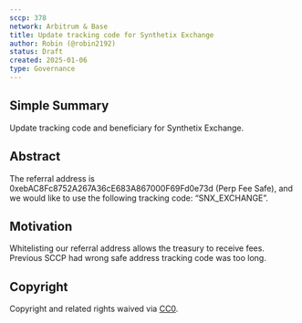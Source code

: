 ```yaml
---
sccp: 378
network: Arbitrum & Base
title: Update tracking code for Synthetix Exchange
author: Robin (@robin2192)
status: Draft
created: 2025-01-06
type: Governance
---
```


## Simple Summary

Update tracking code and beneficiary for Synthetix Exchange.

## Abstract

The referral address is 0xebAC8Fc8752A267A36cE683A867000F69Fd0e73d (Perp Fee Safe), and we would like to use the following tracking code: “SNX_EXCHANGE”.

## Motivation

Whitelisting our referral address allows the treasury to receive fees. Previous SCCP had wrong safe address tracking code was too long.

## Copyright

Copyright and related rights waived via [CC0](https://creativecommons.org/publicdomain/zero/1.0/).
